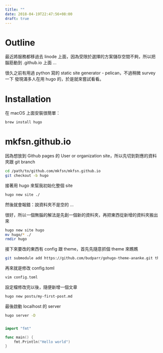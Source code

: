 ```yaml
---
title: ""
date: 2018-04-19T22:47:56+08:00
draft: true
---
```


# Outline

最近將服務都移過去 linode 上面，因為受限於選擇的方案儲存空間不夠，所以把腦筋動到
<username>.github.io 上面 ...

很久之前有用過 python 寫的 static site generator - pelican，不過稍微 survey 一下
發現滿多人在用 hugo 的，於是就來嘗試看看。

# Installation

在 macOS 上面安裝很簡單：

```bash
brew install hugo
```

# mkfsn.github.io

因為想放到 Github pages 的 User or organization site，所以先切到對應的資料夾跟
git branch

```bash
cd /path/to/github.com/mkfsn/mkfsn.github.io
git checkout -b hugo
```

接著用 hugo 來幫我初始化整個 site

```bash
hugo new site ./
```

然後就會報錯：說資料夾不是空的 ... 

很好，所以一個無腦的解法是先創一個新的資料夾，再把東西從新增的資料夾搬出來

```bash
hugo new site hugo
mv hugo/* ./
rmdir hugo
```

接下來要改的東西有 config 跟 theme，首先先隨意抓個 theme 來瞧瞧

```bash
git submodule add https://github.com/budparr/gohugo-theme-ananke.git themes/ananke
```

再來就是修改 config.toml


```bash
vim config.toml
```

設定檔修改完以後，隨便新增一個文章

```bash
hugo new posts/my-first-post.md
```

最後啟動 localhost 的 server

```bash
hugo server -D
```


```go

import "fmt"

func main() {
    fmt.Println("Hello world")
}

```
